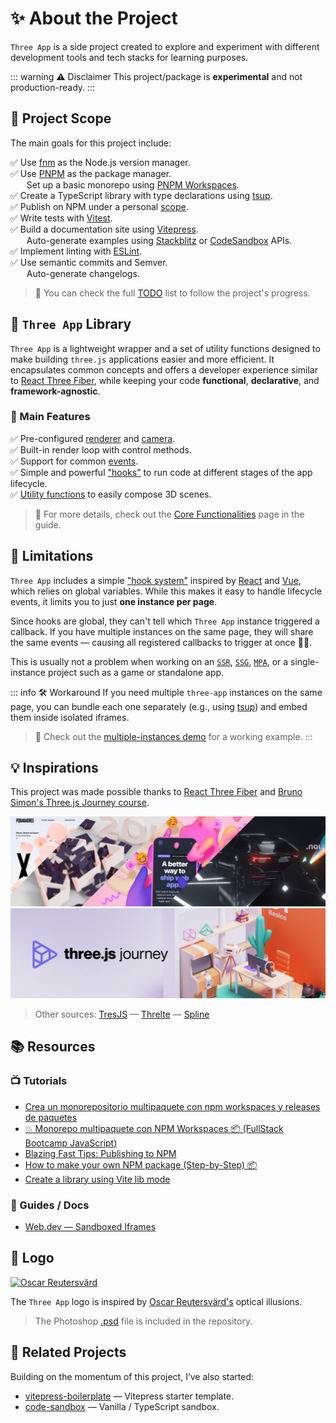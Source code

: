 # ✨ About the Project

`Three App` is a side project created to explore and experiment with different development tools and tech stacks for learning purposes.

::: warning ⚠️ Disclaimer
This project/package is **experimental** and not production-ready.
:::

## 📂 Project Scope

The main goals for this project include:

✅ Use [fnm](https://github.com/Schniz/fnm) as the Node.js version manager. <br/>
✅ Use [PNPM](https://pnpm.io) as the package manager. <br/>
&emsp;&nbsp;&nbsp; Set up a basic monorepo using [PNPM Workspaces](https://pnpm.io/workspaces). <br/>
✅ Create a TypeScript library with type declarations using [tsup](https://tsup.egoist.dev). <br/>
✅ Publish on NPM under a personal [scope](https://docs.npmjs.com/creating-and-publishing-an-organization-scoped-package). <br/>
✅ Write tests with [Vitest](https://vitest.dev). <br/>
✅ Build a documentation site using [Vitepress](https://vitepress.dev). <br/>
&emsp;&nbsp;&nbsp; Auto-generate examples using [Stackblitz](https://developer.stackblitz.com/platform/api/javascript-sdk#generate-and-embed-new-projects) or [CodeSandbox](https://codesandbox.io/docs/learn/sandboxes/cli-api#xhr-request) APIs. <br/>
✅ Implement linting with [ESLint](https://eslint.org). <br/>
✅ Use semantic commits and Semver. <br/>
&emsp;&nbsp;&nbsp; Auto-generate changelogs. <br/>

> 📌 You can check the full [TODO](https://github.com/salazarr-js/three-app/blob/main/todos.md) list to follow the project's progress.

## 🚀 `Three App` Library

`Three App` is a lightweight wrapper and a set of utility functions designed to make building `three.js` applications easier and more efficient. It encapsulates common concepts and offers a developer experience similar to [React Three Fiber](https://r3f.docs.pmnd.rs), while keeping your code **functional**, **declarative**, and **framework-agnostic**.

### 🌟 Main Features

✅ Pre-configured [renderer](/guide/core-functionalities#%F0%9F%96%A5%EF%B8%8F-default-renderer) and [camera](/guide/core-functionalities#%F0%9F%8E%A5-default-camera). <br/>
✅ Built-in render loop with control methods. <br/>
✅ Support for common [events](/guide/events). <br/>
✅ Simple and powerful ["hooks"](/guide/hooks) to run code at different stages of the app lifecycle. <br/>
✅ [Utility functions](/guide/functional-composition) to easily compose 3D scenes. <br/>

> 📌 For more details, check out the [Core Functionalities](/guide/core-functionalities) page in the guide.

## 🚨 Limitations

`Three App` includes a simple ["hook system"](/guide/hooks) inspired by [React](https://react.dev/reference/react/hooks) and [Vue](https://vuejs.org/guide/essentials/lifecycle.html), which relies on global variables. While this makes it easy to handle lifecycle events, it limits you to just **one instance per page**.

Since hooks are global, they can't tell which `Three App` instance triggered a callback. If you have multiple instances on the same page, they will share the same events — causing all registered callbacks to trigger at once 🤦‍♂️.

This is usually not a problem when working on an [`SSR`](https://en.wikipedia.org/wiki/Server-side_scripting), [`SSG`](https://en.wikipedia.org/wiki/Static_site_generator), [`MPA`](https://medium.com/@julianneagu/multi-page-application-mpa-a-good-business-fit-36029c7be9f0), or a single-instance project such as a game or standalone app.

::: info 🛠️ Workaround
If you need multiple `three-app` instances on the same page, you can bundle each one separately (e.g., using [tsup](https://tsup.egoist.dev)) and embed them inside isolated iframes.

> 📌 Check out the [multiple-instances demo](https://github.com/salazarr-js/three-app/tree/main/packages/demos/multiple-instances) for a working example.
:::

## 💡 Inspirations

This project was made possible thanks to [React Three Fiber](https://r3f.docs.pmnd.rs) and [Bruno Simon's Three.js Journey course](https://threejs-journey.com/).

<a class="block mb-2" href="https://r3f.docs.pmnd.rs">
  <img class="rounded-lg" alt="React Three Fiber banner" src="https://github.com/pmndrs/react-three-fiber/raw/master/docs/banner-r3f.jpg"/>
</a>

<a class="block mb-2" href="https://threejs-journey.com/">
  <img class="rounded-lg" alt="Three.js Journey" src="https://github.com/pmndrs/react-three-fiber/raw/master/docs/banner-journey.jpg"/>
</a>

> Other sources: [TresJS](https://github.com/Tresjs/tres) — [Threlte](https://github.com/threlte/threlte) — [Spline](https://spline.design/)

## 📚 Resources

### 📺 Tutorials
- [Crea un monorepositorio multipaquete con npm workspaces y releases de paquetes](https://youtu.be/2QSBXhuqSlI)
- [💥 Monorepo multipaquete con NPM Workspaces 📦 (FullStack Bootcamp JavaScript)](https://youtu.be/KEkRy4q_0oI)
- [Blazing Fast Tips: Publishing to NPM](https://youtu.be/eh89VE3Mk5g)
- [How to make your own NPM package (Step-by-Step) 📦](https://youtu.be/xnfdm-s8adI)
- [Create a library using Vite lib mode](https://youtu.be/XDip9onOTps)

### 📄 Guides / Docs

- [Web.dev — Sandboxed Iframes](https://web.dev/articles/sandboxed-iframes)

## 🎨 Logo

[![Oscar Reutersvärd](https://finelinegd.com/wp-content/uploads/2014/05/or_header.jpg)](https://finelinegd.com/oscar-reutersvard-the-father-of-impossible-figures/)

The `Three App` logo is inspired by [Oscar Reutersvärd's](https://wikipedia.org/wiki/Oscar_Reutersv%C3%A4rd) optical illusions.

> The Photoshop [.psd](https://github.com/salazarr-js/three-app/blob/main/three-app.psd) file is included in the repository.

## 🔗 Related Projects

Building on the momentum of this project, I’ve also started:

- [vitepress-boilerplate](https://github.com/salazarr-js/vitepress-boilerplate) — Vitepress starter template.
- [code-sandbox](https://github.com/salazarr-js/code-sandbox) — Vanilla / TypeScript sandbox.
